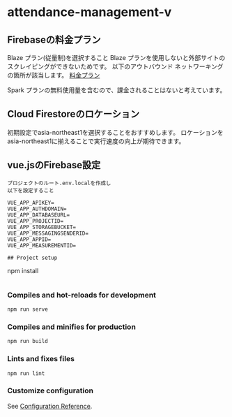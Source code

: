 # attendance-management-v


## Firebaseの料金プラン

Blaze プラン(従量制)を選択すること
Blaze プランを使用しないと外部サイトのスクレイピングができないためです。
以下のアウトバウンド ネットワーキングの箇所が該当します。
[料金プラン](https://firebase.google.com/pricing?hl=ja)

Spark プランの無料使用量を含むので、課金されることはないと考えています。

## Cloud Firestoreのロケーション
初期設定でasia-northeast1を選択することをおすすめします。
ロケーションをasia-northeast1に揃えることで実行速度の向上が期待できます。


## vue.jsのFirebase設定
```
プロジェクトのルート.env.localを作成し
以下を設定すること

VUE_APP_APIKEY=
VUE_APP_AUTHDOMAIN=
VUE_APP_DATABASEURL=
VUE_APP_PROJECTID=
VUE_APP_STORAGEBUCKET=
VUE_APP_MESSAGINGSENDERID=
VUE_APP_APPID=
VUE_APP_MEASUREMENTID=

## Project setup
```
npm install
```

```
### Compiles and hot-reloads for development
```
npm run serve
```

### Compiles and minifies for production
```
npm run build
```

### Lints and fixes files
```
npm run lint
```

### Customize configuration
See [Configuration Reference](https://cli.vuejs.org/config/).
